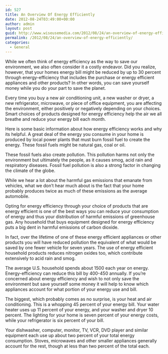 ```yaml
---
id: 527
title: An Overview Of Energy Efficiently
date: 2012-08-24T03:49:00+00:00
author: admin
layout: post
guid: http://www.wiseusemedia.com/2012/08/24/an-overview-of-energy-efficiently/
permalink: /2012/08/24/an-overview-of-energy-efficiently/
categories:
  - General
---
```

While we often think of energy efficiency as the way to save our environment, we also often consider it a costly endeavor. Did you realize, however, that your homes energy bill might be reduced by up to 30 percent through energy-efficiency that includes the purchase or energy efficient appliances and other products? In other words, you can save yourself money while you do your part to save the planet.

Every time you buy a new air conditioning unit, a new washer or dryer, a new refrigerator, microwave, or piece of office equipment, you are affecting the environment, either positively or negatively depending on your choices. Smart choices of products designed for energy efficiency help the air we all breathe and reduce your energy bill each month.

Here is some basic information about how energy efficiency works and why its helpful. A great deal of the energy you consume in your home is produced by local power plants that must burn fossil fuel to create the energy. These fossil fuels might be natural gas, coal or oil.

These fossil fuels also create pollution. This pollution harms not only the environment but ultimately the people, as it causes smog, acid rain and respiratory diseases. Fossil fuel pollution is also a strong factor in changing the climate of the globe.

While we hear a lot about the harmful gas emissions that emanate from vehicles, what we don&#8217;t hear much about is the fact that your home probably produces twice as much of these emissions as the average automobile.

Opting for energy efficiency through your choice of products that are energy efficient is one of the best ways you can reduce your consumption of energy and thus your distribution of harmful emissions of greenhouse gas. Any household that buys equipment designed for energy efficiency puts a big dent in harmful emissions of carbon dioxide.

In fact, over the lifetime of one of these energy efficient appliances or other products you will have reduced pollution the equivalent of what would be saved by one fewer vehicle for seven years. The use of energy efficient household products reduces nitrogen oxides too, which contribute extensively to acid rain and smog.

The average U.S. household spends about 1500 each year on energy. Energy-efficiency can reduce this bill by 400-450 annually. If you&#8217;re concerned about energy efficiency and wish to not only save the environment but save yourself some money it will help to know which appliances account for what portion of your energy use and bill.

The biggest, which probably comes as no surprise, is your heat and air conditioning. This is a whopping 45 percent of your energy bill. Your water heater uses up 11 percent of your energy, and your washer and dryer 10 percent. The lighting for your home is seven percent of your energy costs, while your refrigerator is six percent of your bill.

Your dishwasher, computer, monitor, TV, VCR, DVD player and similar equipment each use up about two percent of your total energy consumption. Stoves, microwaves and other smaller appliances generally account for the rest, though at less than two percent of the total each.